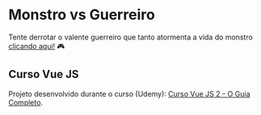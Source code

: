 # Monstro vs Guerreiro

Tente derrotar o valente guerreiro que tanto atormenta a vida do monstro [clicando aqui!](https://tonicocanno.github.io/monster-vs-warrior/) 🎮

## Curso Vue JS

Projeto desenvolvido durante o curso (Udemy): [Curso Vue JS 2 - O Guia Completo](<https://www.udemy.com/course/vue-js-completo/>).